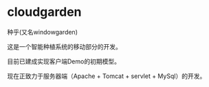 # cloudgarden

种乎(又名windowgarden)



这是一个智能种植系统的移动部分的开发。

目前已建成实现客户端Demo的初期模型。

现在正致力于服务器端（Apache + Tomcat + servlet + MySql）的开发。
